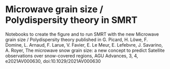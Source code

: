 # Microwave grain size / Polydispersity theory in SMRT
 
 Notebooks to create the figure and to run SMRT with the new Microwave grain size / Polydispersity theory published in G. Picard, H. Löwe, F. Domine, L. Arnaud, F. Larue, V. Favier, E. Le Meur, E. Lefebvre, J. Savarino, A. Royer, The microwave snow grain size: a new concept to predict Satellite observations over snow-covered regions, AGU Advances, 3, 4, e2021AV000630, doi:10.1029/2021AV000630
 
 
